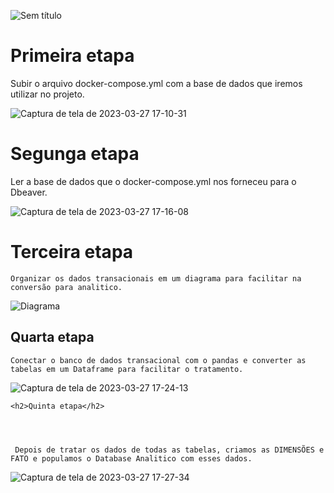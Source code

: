 ![Sem título](https://user-images.githubusercontent.com/60200989/228046715-84d57f17-ef91-4a5f-8dec-eb3d168fafdb.jpeg)


<h1>Primeira etapa</h1>
  
Subir o arquivo docker-compose.yml com a base de dados que iremos utilizar no projeto.
  
 ![Captura de tela de 2023-03-27 17-10-31](https://user-images.githubusercontent.com/60200989/228055433-c20e892b-55f9-4344-aada-c9b0009e9ed2.png)
  
  <h1>Segunga etapa</h1>
    
  
  Ler a base de dados que o docker-compose.yml nos forneceu para o Dbeaver.
    
    
    
![Captura de tela de 2023-03-27 17-16-08](https://user-images.githubusercontent.com/60200989/228056484-5fa52d94-dce7-49b0-8eff-895b64ae42d6.png)
    
    
  <h1>Terceira etapa</h1>
    
   
    
    Organizar os dados transacionais em um diagrama para facilitar na conversão para analitico.
    
    
    
    
   ![Diagrama](https://user-images.githubusercontent.com/60200989/228056996-cd9692e8-fd8c-4463-82ec-3038acd8eea7.png)
    
  <h2>Quarta etapa</h2>
    
   
    Conectar o banco de dados transacional com o pandas e converter as tabelas em um Dataframe para facilitar o tratamento.
    
    
![Captura de tela de 2023-03-27 17-24-13](https://user-images.githubusercontent.com/60200989/228058043-7e289f98-2834-41c8-bca4-cc8f3ddc53df.png)
    
    
    <h2>Quinta etapa</h2>
      
 
      
      
     Depois de tratar os dados de todas as tabelas, criamos as DIMENSÕES e FATO e populamos o Database Analitico com esses dados.
      
      
      
   ![Captura de tela de 2023-03-27 17-27-34](https://user-images.githubusercontent.com/60200989/228059217-8df38519-56ff-4333-9250-92c61a3b5536.png)


    
    
  

    
